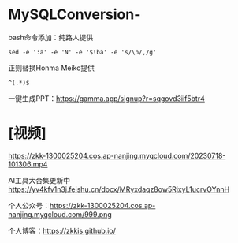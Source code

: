 # MySQLConversion-

bash命令添加：纯路人提供
```
sed -e ':a' -e 'N' -e '$!ba' -e 's/\n/,/g'

````

正则替换Honma Meiko提供
```
^(.*)$
```
一键生成PPT：https://gamma.app/signup?r=sqgovd3iif5btr4
# [视频]
https://zkk-1300025204.cos.ap-nanjing.myqcloud.com/20230718-101306.mp4

AI工具大合集更新中
https://yv4kfv1n3j.feishu.cn/docx/MRyxdaqz8ow5RjxyL1ucrvOYnnH


个人公众号：https://zkk-1300025204.cos.ap-nanjing.myqcloud.com/999.png


个人博客：https://zkkis.github.io/
